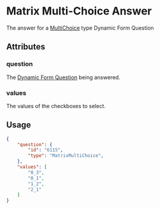 # Matrix Multi-Choice Answer <Badge text="object" vertical="middle" />
The answer for a [MultiChoice](./df-question-type/#matrix-multi-choice) type Dynamic Form Question

## Attributes
### question [<Badge text="object" vertical="middle" />](./df-question)
The [Dynamic Form Question](./df-question) being answered.

### values <Badge text="array" vertical="middle" />
The values of the checkboxes to select.

## Usage
``` json
{
    "question": {
        "id": "6115",
        "type": "MatrixMultiChoice",
    },
    "values": [
        "0_3",
        "0_1",
        "1_2",
        "2_1"
    ]
}
```